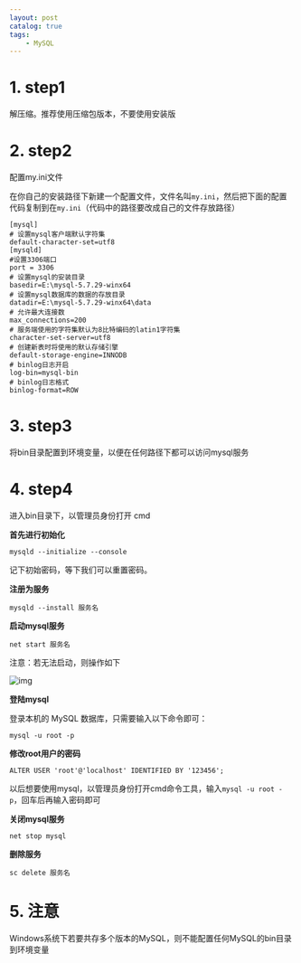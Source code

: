 ```yaml
---
layout: post   	
catalog: true 	
tags:
    - MySQL
---
```


# 1. step1

解压缩。推荐使用压缩包版本，不要使用安装版
# 2. step2

配置my.ini文件

在你自己的安装路径下新建一个配置文件，文件名叫`my.ini`，然后把下面的配置代码复制到在`my.ini`（代码中的路径要改成自己的文件存放路径）

```
[mysql]
# 设置mysql客户端默认字符集
default-character-set=utf8
[mysqld]
#设置3306端口
port = 3306
# 设置mysql的安装目录
basedir=E:\mysql-5.7.29-winx64
# 设置mysql数据库的数据的存放目录
datadir=E:\mysql-5.7.29-winx64\data
# 允许最大连接数
max_connections=200
# 服务端使用的字符集默认为8比特编码的latin1字符集
character-set-server=utf8
# 创建新表时将使用的默认存储引擎
default-storage-engine=INNODB
# binlog日志开启
log-bin=mysql-bin
# binlog日志格式
binlog-format=ROW
```

# 3. step3

将bin目录配置到环境变量，以便在任何路径下都可以访问mysql服务
# 4. step4

进入bin目录下，以管理员身份打开 cmd

**首先进行初始化**

```
mysqld --initialize --console
```

记下初始密码，等下我们可以重置密码。

**注册为服务**

```
mysqld --install 服务名
```

**启动mysql服务**

```
net start 服务名
```

注意：若无法启动，则操作如下

![img](F:\笔记\博客\文章图片\214adccf17574b7488826d714db22002.png)



**登陆mysql**

登录本机的 MySQL 数据库，只需要输入以下命令即可：

```
mysql -u root -p
```

**修改root用户的密码**

```
ALTER USER 'root'@'localhost' IDENTIFIED BY '123456';
```


以后想要使用mysql，以管理员身份打开cmd命令工具，输入`mysql -u root -p`，回车后再输入密码即可

**关闭mysql服务**

```
net stop mysql
```

**删除服务**

```
sc delete 服务名
```

# 5. 注意

Windows系统下若要共存多个版本的MySQL，则不能配置任何MySQL的bin目录到环境变量
